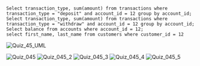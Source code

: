 
```

Select transaction_type, sum(amount) from transactions where transaction_type = "deposit" and account_id = 12 group by account_id;
Select transaction_type, sum(amount) from transactions where transaction_type = "withdraw" and account_id = 12 group by account_id;
Select balance from accounts where account_id = 12;
select first_name, last_name from customers where customer_id = 12

```

![Quiz_45_UML](https://user-images.githubusercontent.com/111752534/225787371-8b31b45f-f7e9-4acd-bbb2-f92db15fee6d.jpg)

![Quiz_045](https://user-images.githubusercontent.com/111752534/225644112-e4bf6344-ed6d-4a62-80eb-08fc99dc8061.jpg)
![Quiz_045_2](https://user-images.githubusercontent.com/111752534/225644116-b594e2cc-991f-4417-aeea-51179f67d5a4.jpg)
![Quiz_045_3](https://user-images.githubusercontent.com/111752534/225644122-257a7eb9-304c-4e78-a6f6-a986453e616e.jpg)
![Quiz_045_4](https://user-images.githubusercontent.com/111752534/225644125-7c3f34dd-d8f7-495e-b637-7f08b5fa2314.jpg)
![Quiz_045_5](https://user-images.githubusercontent.com/111752534/225644132-334ed6cf-8f62-4f6a-a594-551c77689cc9.jpg)
